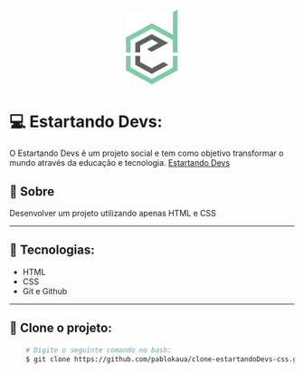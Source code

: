 <h1 align="center">
    <img src="img/logo.png">
</h1>

# 💻 Estartando Devs:
O Estartando Devs é um projeto social e tem como objetivo transformar o mundo através da educação e tecnologia.
[Estartando Devs](https://www.estartandodevs.com.br/)



## 📜 Sobre
Desenvolver um projeto utilizando apenas HTML e CSS

---

## 🚀 Tecnologias:
* HTML
* CSS
* Git e Github

---

## 👥 Clone o projeto:
```bash
    # Digite o seguinte comando no bash:
    $ git clone https://github.com/pablokaua/clone-estartandoDevs-css.git
```